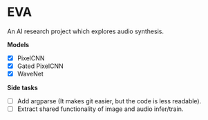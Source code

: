 EVA
===========
An AI research project which explores audio synthesis.

**Models**
- [x] PixelCNN
- [x] Gated PixelCNN
- [x] WaveNet

**Side tasks**
- [ ] Add argparse (It makes git easier, but the code is less readable).
- [ ] Extract shared functionality of image and audio infer/train.